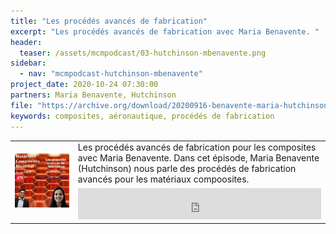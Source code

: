 ```yaml
---
title: "Les procédés avancés de fabrication"
excerpt: "Les procédés avancés de fabrication avec Maria Benavente. "
header:
  teaser: /assets/mcmpodcast/03-hutchinson-mbenavente.png
sidebar:
  - nav: "mcmpodcast-hutchinson-mbenavente"
project_date: 2020-10-24 07:30:00
partners: Maria Benavente, Hutchinson
file: "https://archive.org/download/20200916-benavente-maria-hutchinson-withmusic/20200916-BenaventeMaria-Hutchinson-withmusic.mp3"
keywords: composites, aéronautique, procédés de fabrication
---
```


<table border="0" border-spacing="0" width="100%">
	<col style="width:20%">
	<col style="width:80%">
	<tr>
		<td rowspan="2"><a href=""><img src="/assets/mcmpodcast/03-hutchinson-mbenavente.png"></a></td>
		<td>Les procédés avancés de fabrication pour les composites avec Maria Benavente. Dans cet épisode, Maria Benavente (Hutchinson) nous parle des procédés de fabrication avancés pour les matériaux compoosites.</td>
	</tr>
	<tr>
    <td><center><iframe src="https://archive.org/embed/20200916-benavente-maria-hutchinson-withmusic" width="100%" height="50" frameborder="0" webkitallowfullscreen="true" mozallowfullscreen="true" allowfullscreen></iframe></center></td>
	</tr>
</table>
